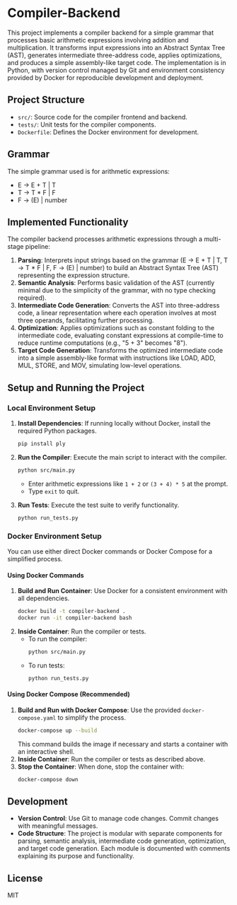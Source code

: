 # Compiler-Backend

This project implements a compiler backend for a simple grammar that processes basic arithmetic expressions involving addition and multiplication. It transforms input expressions into an Abstract Syntax Tree (AST), generates intermediate three-address code, applies optimizations, and produces a simple assembly-like target code. The implementation is in Python, with version control managed by Git and environment consistency provided by Docker for reproducible development and deployment.

## Project Structure

- `src/`: Source code for the compiler frontend and backend.
- `tests/`: Unit tests for the compiler components.
- `Dockerfile`: Defines the Docker environment for development.

## Grammar

The simple grammar used is for arithmetic expressions:
- E -> E + T | T
- T -> T * F | F
- F -> (E) | number

## Implemented Functionality

The compiler backend processes arithmetic expressions through a multi-stage pipeline:
1. **Parsing**: Interprets input strings based on the grammar (E -> E + T | T, T -> T * F | F, F -> (E) | number) to build an Abstract Syntax Tree (AST) representing the expression structure.
2. **Semantic Analysis**: Performs basic validation of the AST (currently minimal due to the simplicity of the grammar, with no type checking required).
3. **Intermediate Code Generation**: Converts the AST into three-address code, a linear representation where each operation involves at most three operands, facilitating further processing.
4. **Optimization**: Applies optimizations such as constant folding to the intermediate code, evaluating constant expressions at compile-time to reduce runtime computations (e.g., "5 + 3" becomes "8").
5. **Target Code Generation**: Transforms the optimized intermediate code into a simple assembly-like format with instructions like LOAD, ADD, MUL, STORE, and MOV, simulating low-level operations.

## Setup and Running the Project

### Local Environment Setup
1. **Install Dependencies**: If running locally without Docker, install the required Python packages.
   ```bash
   pip install ply
   ```
2. **Run the Compiler**: Execute the main script to interact with the compiler.
   ```bash
   python src/main.py
   ```
   - Enter arithmetic expressions like `1 + 2` or `(3 + 4) * 5` at the prompt.
   - Type `exit` to quit.

3. **Run Tests**: Execute the test suite to verify functionality.
   ```bash
   python run_tests.py
   ```

### Docker Environment Setup
You can use either direct Docker commands or Docker Compose for a simplified process.

#### Using Docker Commands
1. **Build and Run Container**: Use Docker for a consistent environment with all dependencies.
   ```bash
   docker build -t compiler-backend .
   docker run -it compiler-backend bash
   ```
2. **Inside Container**: Run the compiler or tests.
   - To run the compiler:
     ```bash
     python src/main.py
     ```
   - To run tests:
     ```bash
     python run_tests.py
     ```

#### Using Docker Compose (Recommended)
1. **Build and Run with Docker Compose**: Use the provided `docker-compose.yaml` to simplify the process.
   ```bash
   docker-compose up --build
   ```
   This command builds the image if necessary and starts a container with an interactive shell.
2. **Inside Container**: Run the compiler or tests as described above.
3. **Stop the Container**: When done, stop the container with:
   ```bash
   docker-compose down
   ```

## Development

- **Version Control**: Use Git to manage code changes. Commit changes with meaningful messages.
- **Code Structure**: The project is modular with separate components for parsing, semantic analysis, intermediate code generation, optimization, and target code generation. Each module is documented with comments explaining its purpose and functionality.

## License

MIT
